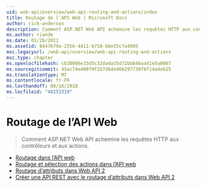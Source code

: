 ```yaml
---
uid: web-api/overview/web-api-routing-and-actions/index
title: Routage de l’API Web | Microsoft Docs
author: rick-anderson
description: Comment ASP.NET Web API achemine les requêtes HTTP aux contrôleurs et aux actions.
ms.author: riande
ms.date: 01/26/2012
ms.assetid: 8447679a-2556-4411-b758-bbe55cfa4805
msc.legacyurl: /web-api/overview/web-api-routing-and-actions
msc.type: chapter
ms.openlocfilehash: cb38906e33d5c32dada35d72bb646aad1e5a0907
ms.sourcegitcommit: 45ac74e400f9f2b7dbded66297730f6f14a4eb25
ms.translationtype: MT
ms.contentlocale: fr-FR
ms.lasthandoff: 08/16/2018
ms.locfileid: "48253319"
---
```

<a name="web-api-routing"></a>Routage de l’API Web
====================
> Comment ASP.NET Web API achemine les requêtes HTTP aux contrôleurs et aux actions.


- [Routage dans l’API web](routing-in-aspnet-web-api.md)
- [Routage et sélection des actions dans l’API web](routing-and-action-selection.md)
- [Routage d’attributs dans Web API 2](attribute-routing-in-web-api-2.md)
- [Créer une API REST avec le routage d’attributs dans Web API 2](create-a-rest-api-with-attribute-routing.md)
